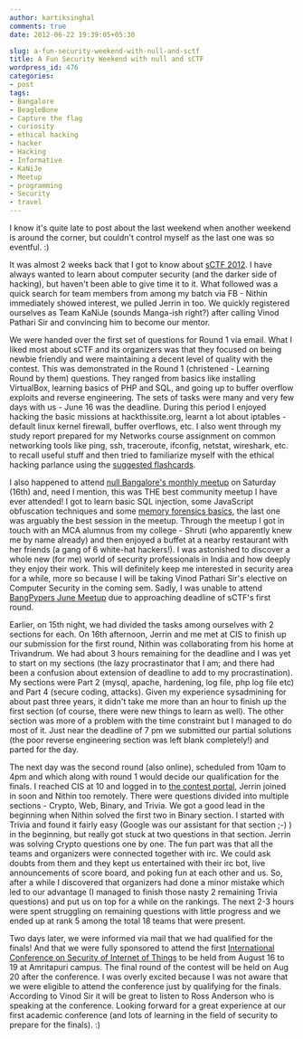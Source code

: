 ```yaml
---
author: kartiksinghal
comments: true
date: 2012-06-22 19:39:05+05:30

slug: a-fun-security-weekend-with-null-and-sctf
title: A Fun Security Weekend with null and sCTF
wordpress_id: 476
categories:
- post
tags:
- Bangalore
- BeagleBone
- Capture the flag
- curiosity
- ethical hacking
- hacker
- Hacking
- Informative
- KaNiJe
- Meetup
- programming
- Security
- travel
---
```


I know it's quite late to post about the last weekend when another weekend is around the corner, but couldn't control myself as the last one was so eventful. :)

It was almost 2 weeks back that I got to know about [sCTF 2012](http://inctf.in/featured/announcing-sctf-2012-securit-ctf/). I have always wanted to learn about computer security (and the darker side of hacking), but haven't been able to give time it to it. What followed was a quick search for team members from among my batch via FB - Nithin immediately showed interest, we pulled Jerrin in too. We quickly registered ourselves as Team KaNiJe (sounds Manga-ish right?) after calling Vinod Pathari Sir and convincing him to become our mentor.

We were handed over the first set of questions for Round 1 via email. What I liked most about sCTF and its organizers was that they focused on being newbie friendly and were maintaining a decent level of quality with the contest. This was demonstrated in the Round 1 (christened - Learning Round by them) questions. They ranged from basics like installing VirtualBox, learning basics of PHP and SQL, and going up to buffer overflow exploits and reverse engineering. The sets of tasks were many and very few days with us - June 16 was the deadline. During this period I enjoyed hacking the basic missions at hackthissite.org, learnt a lot about iptables - default linux kernel firewall, buffer overflows, etc. I also went through my study report prepared for my Networks course assignment on common networking tools like ping, ssh, traceroute, ifconfig, netstat, wireshark, etc. to recall useful stuff and then tried to familiarize myself with the ethical hacking parlance using the [suggested flashcards](http://samsclass.info/124/flashcards/index.html).

I also happened to attend [null Bangalore's monthly meetup](http://null.co.in/2012/06/10/nullmeetbanglore-16th-june-2012-kieon-prestige-sigma/) on Saturday (16th) and, need I mention, this was THE best community meetup I have ever attended! I got to learn basic SQL injection, some JavaScript obfuscation techniques and some [memory forensics basics](http://nagareshwar.securityxploded.com/2012/06/16/training-session-part-8-%E2%80%93-practical-reversing-iii-memory-forensics/), the last one was arguably the best session in the meetup. Through the meetup I got in touch with an MCA alumnus from my college - Shruti (who apparently knew me by name already) and then enjoyed a buffet at a nearby restaurant with her friends (a gang of 6 white-hat hackers!). I was astonished to discover a whole new (for me) world of security professionals in India and how deeply they enjoy their work. This will definitely keep me interested in security area for a while, more so because I will be taking Vinod Pathari Sir's elective on Computer Security in the coming sem. Sadly, I was unable to attend [BangPypers June Meetup](http://www.meetup.com/BangPypers/events/67636612/) due to approaching deadline of sCTF's first round.

Earlier, on 15th night, we had divided the tasks among ourselves with 2 sections for each. On 16th afternoon, Jerrin and me met at CIS to finish up our submission for the first round, Nithin was collaborating from his home at Trivandrum. We had about 3 hours remaining for the deadline and I was yet to start on my sections (the lazy procrastinator that I am; and there had been a confusion about extension of deadline to add to my procrastination). My sections were Part 2 (mysql, apache, hardening, log file, php log file etc) and Part 4 (secure coding, attacks). Given my experience sysadmining for about past three years, it didn't take me more than an hour to finish up the first section (of course, there were new things to learn as well). The other section was more of a problem with the time constraint but I managed to do most of it. Just near the deadline of 7 pm we submitted our partial solutions (the poor reverse engineering section was left blank completely!) and parted for the day.

The next day was the second round (also online), scheduled from 10am to 4pm and which along with round 1 would decide our qualification for the finals. I reached CIS at 10 and logged in to [the contest portal](http://portal.inctf.in/), Jerrin joined in soon and Nithin too remotely. There were questions divided into multiple sections - Crypto, Web, Binary, and Trivia. We got a good lead in the beginning when Nithin solved the first two in Binary section. I started with Trivia and found it fairly easy (Google was our assistant for that section ;-) ) in the beginning, but really got stuck at two questions in that section. Jerrin was solving Crypto questions one by one. The fun part was that all the teams and organizers were connected together with irc. We could ask doubts from them and they kept us entertained with their irc bot, live announcements of score board, and poking fun at each other and us. So, after a while I discovered that organizers had done a minor mistake which led to our advantage (I managed to finish those nasty 2 remaining Trivia questions) and put us on top for a while on the rankings. The next 2-3 hours were spent struggling on remaining questions with little progress and we ended up at rank 5 among the total 18 teams that were present.

Two days later, we were informed via mail that we had qualified for the finals! And that we were fully sponsored to attend the first [International Conference on Security of Internet of Things](http://securit.ws/) to be held from August 16 to 19 at Amritapuri campus. The final round of the contest will be held on Aug 20 after the conference. I was overly excited because I was not aware that we were eligible to attend the conference just by qualifying for the finals. According to Vinod Sir it will be great to listen to Ross Anderson who is speaking at the conference. Looking forward for a great experience at our first academic conference (and lots of learning in the field of security to prepare for the finals). :)
